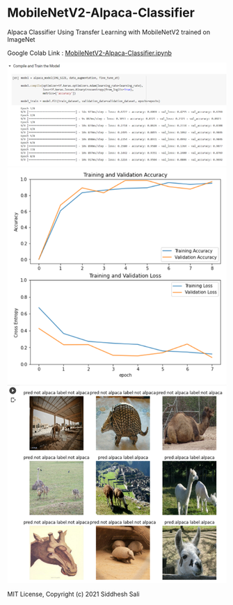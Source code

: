 # MobileNetV2-Alpaca-Classifier
Alpaca Classifier Using Transfer Learning with MobileNetV2 trained on ImageNet

Google Colab Link : [MobileNetV2-Alpaca-Classifier.ipynb](https://colab.research.google.com/drive/1zMYkQlFp7NauVwHR08K_FG9b3anv34Zd?usp=sharing)

![](https://github.com/sid4sal/MobileNetV2-Alpaca-Classifier/blob/main/Images/train.png)
![](https://github.com/sid4sal/MobileNetV2-Alpaca-Classifier/blob/main/Images/accuracy-loss-plot.png)
![](https://github.com/sid4sal/MobileNetV2-Alpaca-Classifier/blob/main/Images/predictions.png)

MIT License,
Copyright (c) 2021 Siddhesh Sali
